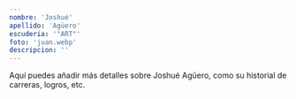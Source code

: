 ```yaml
---
nombre: 'Joshué'
apellido: 'Agüero'
escuderia: '"ART"'
foto: 'juan.webp'
descripcion: ''
---
```


Aquí puedes añadir más detalles sobre Joshué Agüero, como su historial de carreras, logros, etc.
